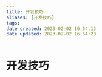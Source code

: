 ```yaml
---
title: 开发技巧
aliases: [开发技巧]
tags: 
date created: 2023-02-02 16:54:13
date updated: 2023-02-02 16:54:28
---
```


# 开发技巧
